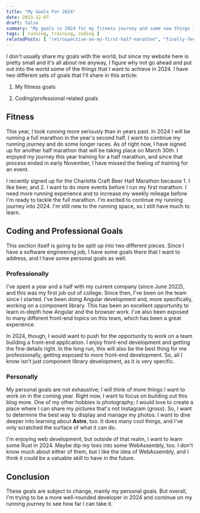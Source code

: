 ```yaml
---
title: "My Goals For 2024"
date: 2023-12-07
draft: false
summary: "My goals in 2024 for my fitness journey and some new things I want to learn"
tags: [ running, training, coding ]
relatedPosts: [ "retrospective-on-my-first-half-marathon", "finally-feeling-the-groove-of-running" ]
---
```



I don't usually share my goals with the world, but since my website here is pretty small and it's all about me anyway, I
figure why not go ahead and put out into the world some of the things that I want to achieve in 2024. I have two
different sets of goals that I'll share in this article:

1. My fitness goals

2. Coding/professional related goals

## Fitness

This year, I took running more seriously than in years past. In 2024 I will be running a full marathon in the year's
second half. I want to continue my running journey and do some longer races. As of right now, I have signed up for
another half marathon that will be taking place on March 30th. I enjoyed my journey this year training for a half
marathon, and since that process ended in early November, I have missed the feeling of training for an event.

I recently signed up for the Charlotte Craft Beer Half Marathon because 1. I like beer, and 2. I want to do more events
before I run my first marathon. I need more running experience and to increase my weekly mileage before I'm ready to
tackle the full marathon. I'm excited to continue my running journey into 2024. I'm still new to the running space, so I
still have much to learn.

## Coding and Professional Goals

This section itself is going to be split up into two different pieces. Since I have a software engineering job, I have
some goals there that I want to address, and I have some personal goals as well.

### Professionally

I've spent a year and a half with my current company (since June 2022), and this was my first job out of college. Since
then, I've been on the team since I started. I've been doing Angular development and, more specifically, working on a
component library. This has been an excellent opportunity to learn in-depth how Angular and the browser work. I've also
been exposed to many different front-end topics on this team, which has been a great experience.

In 2024, though, I would want to push for the opportunity to work on a team building a front-end application. I enjoy
front-end development and getting the fine details right. In the long run, this will also be the best thing for me
professionally, getting exposed to more front-end development. So, all I know isn't just component library development,
as it is very specific.

### Personally

My personal goals are not exhaustive; I will think of more things I want to work on in the coming year. Right now, I
want to focus on building out this blog more. One of my other hobbies is photography; I would love to create a place
where I can share my pictures that's not Instagram (gross). So, I want to determine the best way to display and manage
my photos. I want to dive deeper into learning about **Astro**, too. It does many cool things, and I've only scratched
the surface of what it can do.

I'm enjoying web development, but outside of that realm, I want to learn some Rust in 2024. Maybe dip my toes into some
WebAssembly, too. I don't know much about either of them, but I like the idea of WebAssembly, and I think it could be a
valuable skill to have in the future.

## Conclusion

These goals are subject to change, mainly my personal goals. But overall, I'm trying to be a more well-rounded developer
in 2024 and continue on my running journey to see how far I can take it.


